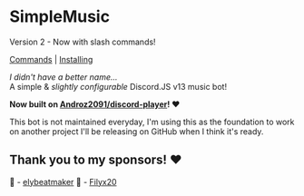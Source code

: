 # SimpleMusic
Version 2 - Now with slash commands!

[Commands](./COMMANDS.md) | [Installing](./INSTALLING.md)

_I didn't have a better name..._<br />
A simple & _slightly configurable_ Discord.JS v13 music bot!

**Now built on [Androz2091/discord-player](https://github.com/Androz2091/discord-player)! ❤️**

This bot is not maintained everyday, I'm using this as the foundation to work on another project I'll be releasing on GitHub when I think it's ready.

## Thank you to my sponsors! ❤️

🌟 - [elybeatmaker](https://github.com/elybeatmaker)
🌟 - [Filyx20](https://github.com/Filyx20)
